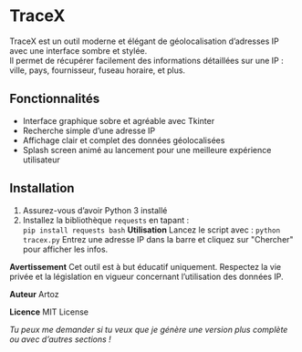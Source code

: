 # TraceX

TraceX est un outil moderne et élégant de géolocalisation d’adresses IP avec une interface sombre et stylée.  
Il permet de récupérer facilement des informations détaillées sur une IP : ville, pays, fournisseur, fuseau horaire, et plus.

## Fonctionnalités

- Interface graphique sobre et agréable avec Tkinter  
- Recherche simple d’une adresse IP  
- Affichage clair et complet des données géolocalisées  
- Splash screen animé au lancement pour une meilleure expérience utilisateur

## Installation

1. Assurez-vous d’avoir Python 3 installé  
2. Installez la bibliothèque `requests` en tapant :  
```pip install requests bash```
**Utilisation**
Lancez le script avec :
```python tracex.py```
Entrez une adresse IP dans la barre et cliquez sur "Chercher" pour afficher les infos.

**Avertissement**
Cet outil est à but éducatif uniquement. Respectez la vie privée et la législation en vigueur concernant l’utilisation des données IP.

**Auteur**
Artoz

**Licence**
MIT License

*Tu peux me demander si tu veux que je génère une version plus complète ou avec d’autres sections !*
